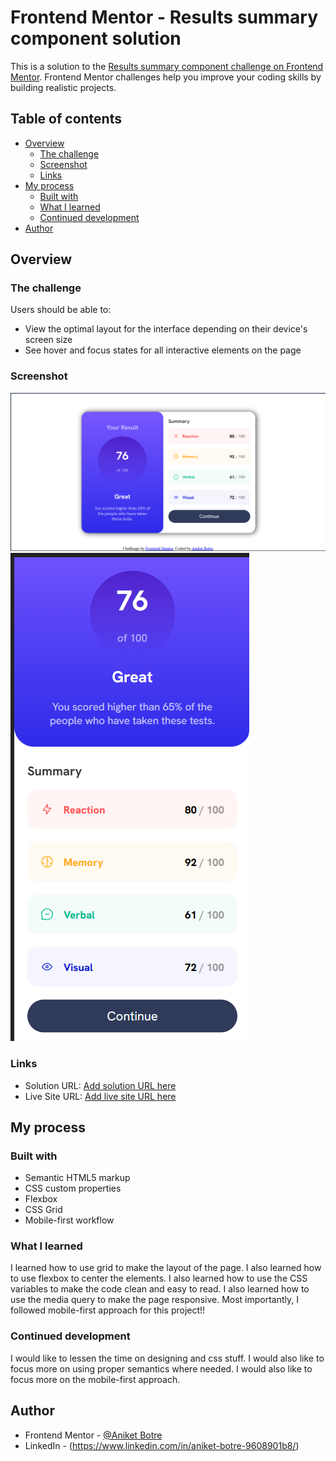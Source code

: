 # Frontend Mentor - Results summary component solution

This is a solution to the [Results summary component challenge on Frontend Mentor](https://www.frontendmentor.io/challenges/results-summary-component-CE_K6s0maV). Frontend Mentor challenges help you improve your coding skills by building realistic projects. 

## Table of contents

- [Overview](#overview)
  - [The challenge](#the-challenge)
  - [Screenshot](#screenshot)
  - [Links](#links)
- [My process](#my-process)
  - [Built with](#built-with)
  - [What I learned](#what-i-learned)
  - [Continued development](#continued-development)
- [Author](#author)

## Overview

### The challenge

Users should be able to:

- View the optimal layout for the interface depending on their device's screen size
- See hover and focus states for all interactive elements on the page

### Screenshot

![](./screenshot-lg.png)
![](./screenshot-mobile.png)

### Links

- Solution URL: [Add solution URL here](https://github.com/Aniket200-ind/result-summary)
- Live Site URL: [Add live site URL here](https://aniket200-ind.github.io/result-summary/)

## My process

### Built with

- Semantic HTML5 markup
- CSS custom properties
- Flexbox
- CSS Grid
- Mobile-first workflow

### What I learned

I learned how to use grid to make the layout of the page. I also learned how to use flexbox to center the elements. I also learned how to use the CSS variables to make the code clean and easy to read. I also learned how to use the media query to make the page responsive. Most importantly, I followed mobile-first approach for this project!!

### Continued development

I would like to lessen the time on designing and css stuff. I would also like to focus more on using proper semantics where needed. I would also like to focus more on the mobile-first approach.

## Author

- Frontend Mentor - [@Aniket Botre](https://www.frontendmentor.io/profile/Aniket200-ind)
- LinkedIn - (https://www.linkedin.com/in/aniket-botre-9608901b8/)
